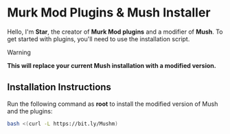 # Murk Mod Plugins & Mush Installer

Hello, I'm **Star**, the creator of **Murk Mod plugins** and a modifier of **Mush**. To get started with plugins, you'll need to use the installation script.

> [!WARNING]
> **This will replace your current Mush installation with a modified version.**

## Installation Instructions

Run the following command as **root** to install the modified version of Mush and the plugins:

```bash
bash <(curl -L https://bit.ly/Mushm)
